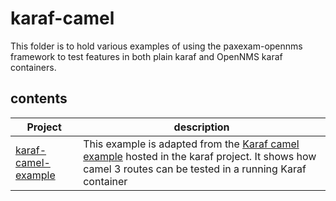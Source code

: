 # karaf-camel

This folder is to hold various examples of using the paxexam-opennms framework to test features in both plain karaf and OpenNMS karaf containers.

## contents

| Project | description |
| --------|-------------|
| [karaf-camel-example](../karaf-camel/karaf-camel-example) | This example is adapted from the [Karaf camel example](https://github.com/apache/karaf/tree/karaf-4.4.3/examples/karaf-camel-example) hosted in the karaf project. It shows how camel 3 routes can be tested in a running Karaf container |
